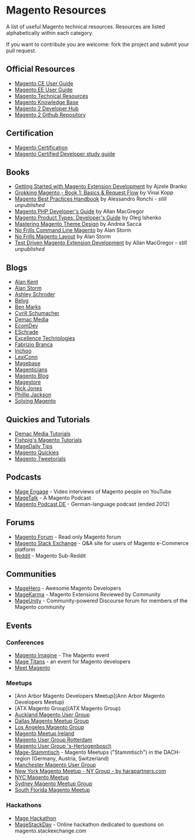# Magento Resources
A list of useful Magento technical resources.
Resources are listed alphabetically within each category.

If you want to contribute you are welcome: fork the project and submit your pull request.

## Official Resources
* [Magento CE User Guide](http://merch.docs.magento.com/ce/user_guide/Magento_Community_Edition_User_Guide.html)
* [Magento EE User Guide](http://merch.docs.magento.com/ee/user_guide/Magento_Enterprise_Edition_User_Guide.html)
* [Magento Technical Resources](https://magento.com/resources/technical)
* [Magento Knowledge Base](http://www.magentocommerce.com/knowledge-base/)
* [Magento 2 Developer Hub](https://magento.com/developers/magento2)
* [Magento 2 Github Repository](https://github.com/magento/magento2)

## Certification

* [Magento Certification](http://magento.com/training/catalog/certification)
* [Magento Certified Developer study guide](http://magestudyguide.com/)

## Books

* [Getting Started with Magento Extension Development](https://www.packtpub.com/web-development/getting-started-magento-extension-development) by Ajzele Branko
* [Grokking Magento - Book 1: Basics & Request Flow](https://shop.vinaikopp.com/grokking-magento) by Vinai Kopp
* [Magento Best Practices Handbook](https://leanpub.com/magebp) by Alessandro Ronchi - *still unpublished*
* [Magento PHP Developer's Guide](http://magedevguide.com/) by Allan MacGregor
* [Magento Product Types: Developer's Guide](https://leanpub.com/magentoproducttypesdevelopersguide) by Oleg Ishenko
* [Mastering Magento Theme Design](https://www.packtpub.com/web-development/mastering-magento-theme-design) by Andrea Saccà
* [No Frills Command Line Magento](https://leanpub.com/command-line-magento/) by Alan Storm
* [No Frills Magento Layout](http://store.pulsestorm.net/products/no-frills-magento-layout) by Alan Storm
* [Test Driven Magento Extension Development](https://leanpub.com/tdd-magento-extension) by Allan MacGregor - *still unpublished*

## Blogs

* [Alan Kent](https://alankent.wordpress.com)
* [Alan Storm](http://alanstorm.com/category/magento)
* [Ashley Schroder](http://www.aschroder.com/category/magento/)
* [Belvg](http://blog.belvg.com/category/magento-news)
* [Ben Marks](http://bhmarks.com/blog/)
* [Cyrill Schumacher](http://cyrillschumacher.com/)
* [Demac Media](http://www.demacmedia.com/category/magento-commerce/)
* [EcomDev](http://www.ecomdev.org/blog)
* [ESchrade](http://www.eschrade.com/page/category/magento-2/)
* [Excellence Technologies](http://excellencemagentoblog.com/)
* [Fabrizio Branca](http://fbrnc.net/)
* [Inchoo](http://inchoo.net/category/magento/)
* [LexiConn](http://www.lexiconn.com/blog/category/magento/)
* [Magebase](http://magebase.com/)
* [Magenticians](http://magenticians.com/)
* [Magento Blog](http://magento.com/blog)
* [Magestore](http://blog.magestore.com/)
* [Nick Jones](https://www.nicksays.co.uk/magento/)
* [Phillip Jackson](http://blog.philwinkle.com/)
* [Solving Magento](http://www.solvingmagento.com/)

## Quickies and Tutorials

* [Demac Media Tutorials](http://www.demacmedia.com/category/magento-tutorials/)
* [Fishpig's Magento Tutorials](http://fishpig.co.uk/magento/tutorials/)
* [MageDaily Tips](http://www.magedaily.com/category/tips/)
* [Magento Quickies](http://magento-quickies.alanstorm.com/)
* [Magento Tweetorials](http://tweetorials.tumblr.com/)

## Podcasts

* [Mage Engage](https://www.youtube.com/channel/UCmceWHPxpYr2FaMe4M-H1ZQ) - Video interviews of Magento people on YouTube
* [MageTalk](http://magetalk.com/) - A Magento Podcast
* [Magento Podcast DE](http://magentopodcast.de/) - German-language podcast (ended 2012)

## Forums

* [Magento Forum](http://www.magentocommerce.com/boards/) - Read only Magento forum
* [Magento Stack Exchange](http://magento.stackexchange.com/) - Q&A site for users of Magento e-Commerce platform
* [Reddit](http://www.reddit.com/r/Magento/) - Magento Sub-Reddit

## Communities

* [MageHero](http://magehero.com/) - Awesome Magento Developers
* [MageKarma](http://www.magekarma.com/) - Magento Extensions Reviewed by Community
* [MageUnity](https://mageunity.com/) - Community-powered Discourse forum for members of the Magento community

## Events

### Conferences

* [Magento Imagine](http://imagine.magento.com) - The Magento event
* [Mage Titans](http://www.magetitans.co.uk/) - an event for Magento developers
* [Meet Magento](http://www.meet-magento.com/)

### Meetups
* [Ann Arbor Magento Developers Meetup](Ann Arbor Magento Developers Meetup)
* [ATX Magento Group](ATX Magento Group)
* [Auckland Magento User Group](http://www.meetup.com/Auckland-Magento-User-Group/)
* [Dallas Magento Meetup Group](http://www.meetup.com/Dallas-Magento/)
* [Los Angeles Magento Group](http://www.meetup.com/lamagento/)
* [Magento Meetup Ireland](http://www.meetup.com/Magento-Meetup-Ireland/)
* [Magento User Group Rotterdam](http://www.meetup.com/Rotterdam-Magento-Meetup/)
* [Magento User Group 's-Hertogenbosch ](http://www.meetup.com/Magento-User-Group-s-Hertogenbosch/)
* [Mage-Stammtisch](http://www.magento-stammtisch.de/) - Magento Meetups ("Stammtisch") in the DACH-region (Germany, Austria, Switzerland)
* [Manchester Magento User Group](http://www.meetup.com/manchestermagento/)
* [New York Magento Meetup - NY Group - by harapartners.com](http://www.meetup.com/New-York-Magento-Group/)
* [NYC Magento Meetup](http://www.meetup.com/New-York-Magento-Group/)
* [Sydney Magento Meetup Group](http://www.meetup.com/The-Sydney-Magento-Meetup/)
* [South Florida Magento Meetup](http://www.meetup.com/South-Florida-Magento-Developers/)

### Hackathons

* [Mage Hackathon](https://www.mage-hackathon.de/)
* [MageStackDay](http://magestackday.com/) - Online hackathon dedicated to questions on magento.stackexchange.com
